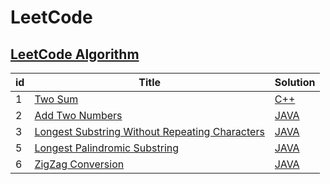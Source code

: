 # LeetCode
## [LeetCode Algorithm](https://leetcode.com/problemset/algorithms/)
| id | Title | Solution |
|----| ----- | -------- |
|1|[Two Sum](https://leetcode.com/problems/two-sum/) | [C++](./twoSum/twoSum.cpp)
|2|[Add Two Numbers](https://leetcode.com/problems/add-two-numbers/) | [JAVA](./addTwoNumbers/AddTwoNumbers.java)
|3|[Longest Substring Without Repeating Characters](https://leetcode.com/problems/longest-substring-without-repeating-characters/) | [JAVA](./longestSubstringWithoutRepeatingCharacters/LongestSubstringWithoutRepeatingCharacters.java)
|5|[Longest Palindromic Substring](https://leetcode.com/problems/longest-palindromic-substring/) | [JAVA](./longestPalindromicSubstring/LongestPalindromicSubstring.java)
|6|[ZigZag Conversion](https://leetcode.com/problems/zigzag-conversion/) | [JAVA](./zigZagConversion/ZigZagConversion.java)
